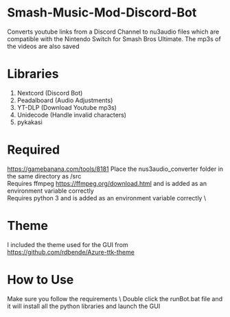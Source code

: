 # Smash-Music-Mod-Discord-Bot
Converts youtube links from a Discord Channel to nu3audio files which are compatible with the Nintendo Switch for Smash Bros Ultimate. The mp3s of the videos are also saved

# Libraries
1. Nextcord  (Discord Bot)
2. Peadalboard (Audio Adjustments)
3. YT-DLP (Download Youtube mp3s)
4. Unidecode (Handle invalid characters)
5. pykakasi

# Required
https://gamebanana.com/tools/8181
Place the nus3audio_converter folder in the same directory as /src \
Requires ffmpeg https://ffmpeg.org/download.html and is added as an environment variable correctly \
Requires python 3 and is added as an environment variable correctly \
 
# Theme
 I included the theme used for the GUI from 
 https://github.com/rdbende/Azure-ttk-theme

# How to Use
 Make sure you follow the requirements \ 
 Double click the runBot.bat file and it will install all the python libraries and launch the GUI
    

